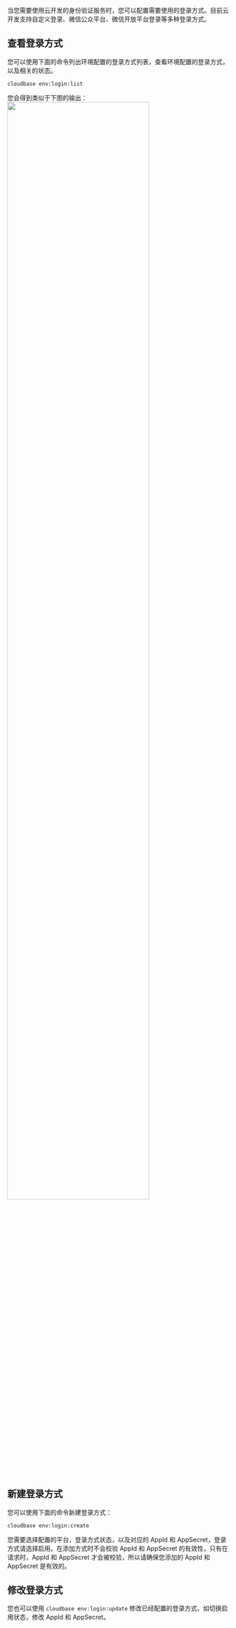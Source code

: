 
当您需要使用云开发的身份验证服务时，您可以配置需要使用的登录方式。目前云开发支持自定义登录、微信公众平台、微信开放平台登录等多种登录方式。

## 查看登录方式
您可以使用下面的命令列出环境配置的登录方式列表，查看环境配置的登录方式，以及相关的状态。
```plaintext
cloudbase env:login:list
```
您会得到类似于下图的输出：
<img src="https://main.qcloudimg.com/raw/876b0b97bc18476e98b77a88720964e4.png" width="80%"></img>



## 新建登录方式
您可以使用下面的命令新建登录方式：
```plaintext
cloudbase env:login:create
```

您需要选择配置的平台，登录方式状态，以及对应的 AppId 和 AppSecret，登录方式请选择启用。在添加方式时不会校验 AppId 和 AppSecret 的有效性，只有在请求时，AppId 和 AppSecret 才会被校验，所以请确保您添加的 AppId 和 AppSecret 是有效的。

## 修改登录方式
您也可以使用 `cloudbase env:login:update` 修改已经配置的登录方式，如切换启用状态，修改 AppId 和 AppSecret。
